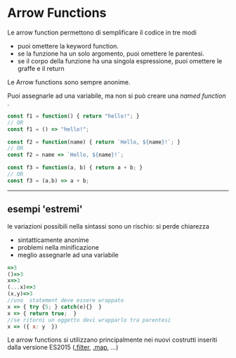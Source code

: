 # Arrow Functions

Le arrow function permettono di semplificare il codice in tre modi

* puoi omettere la keyword function.
* se la funzione ha un solo argomento, puoi omettere le parentesi.
* se il corpo della funzione ha una singola espressione, puoi omettere le graffe e il return

Le Arrow functions sono sempre anonime. 

Puoi assegnarle ad una variabile, ma non si può creare una _named function_ .

```javascript
const f1 = function() { return "hello!"; }
// OR
const f1 = () => "hello!";

const f2 = function(name) { return `Hello, ${name}!`; }
// OR
const f2 = name => `Hello, ${name}!`;

const f3 = function(a, b) { return a + b; }
// OR
const f3 = (a,b) => a + b;

```

---

## esempi 'estremi' 

le variazioni possibili nella sintassi sono un rischio: si perde chiarezza

* sintatticamente anonime
* problemi nella minificazione
* meglio assegnarle ad una variabile

```javascript
=>3
()=>3
x=>3
(...x)=>3
(x,y)=>3
//uno  statement deve essere wrappato
x => { try {5; } catch(e){}  }
x => { return true;  }
//se ritorni un oggetto devi wrapparlo tra parentesi
x => ({ x: y  })

```

Le arrow functions si utilizzano principalmente nei nuovi costrutti inseriti dalla versione ES2015 ([.filter](./L3_ES6_15_filter.md), [.map](L3_ES6_17_map.md), ...)